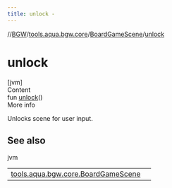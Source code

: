 ```yaml
---
title: unlock -
---
```

//[BGW](../../../index.md)/[tools.aqua.bgw.core](../index.md)/[BoardGameScene](index.md)/[unlock](unlock.md)



# unlock  
[jvm]  
Content  
fun [unlock](unlock.md)()  
More info  


Unlocks scene for user input.



## See also  
  
jvm  
  
| | |
|---|---|
| <a name="tools.aqua.bgw.core/BoardGameScene/unlock/#/PointingToDeclaration/"></a>[tools.aqua.bgw.core.BoardGameScene](lock.md)| <a name="tools.aqua.bgw.core/BoardGameScene/unlock/#/PointingToDeclaration/"></a>|
  
  



